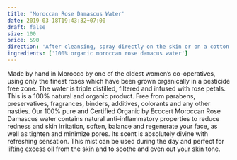 ```yaml
---
title: 'Moroccan Rose Damascus Water'
date: 2019-03-18T19:43:32+07:00
draft: false
size: 100
price: 590
direction: 'After cleansing, spray directly on the skin or on a cotton ball. Then gently apply to your face and neck, allowing time to fully absorb into your skin.'
ingredients: ['100% organic moroccan rose damacus water']
---
```


Made by hand in Morocco by one of the oldest women’s co-operatives, using only the finest roses which have been grown organically in a pesticide free zone. The water is triple distilled, filtered and infused with rose petals. This is a 100% natural and organic product. Free from parabens, preservatives, fragrances, binders, additives, colorants and any other nasties. Our 100% pure and Certified Organic by Ecocert Moroccan Rose Damascus water contains natural anti-inflammatory properties to reduce redness and skin irritation, soften, balance and regenerate your face, as well as tighten and minimize pores. Its scent is absolutely divine with refreshing sensation. This mist can be used during the day and perfect for lifting excess oil from the skin and to soothe and even out your skin tone.
